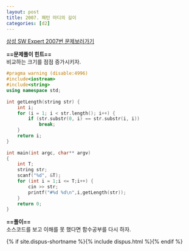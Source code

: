 ```yaml
---
layout: post
title: 2007. 패턴 마디의 길이
categories: [d2]
---
```


[삼성 SW Expert 2007번 문제보러가기](https://swexpertacademy.com/main/code/problem/problemDetail.do?contestProbId=AV5P1kNKAl8DFAUq&categoryId=AV5P1kNKAl8DFAUq&categoryType=CODE)

**==문제풀이 힌트==**<br>
비교하는 크기를 점점 증가시키자.<br>

```cpp
#pragma warning (disable:4996)
#include<iostream>
#include<string>
using namespace std;
 
int getLength(string str) {
    int i;
    for (i = 1; i < str.length(); i++) {
        if (str.substr(0, i) == str.substr(i, i))
            break;
    }
    return i;
}
 
int main(int argc, char** argv)
{
    int T;
    string str;
    scanf("%d", &T);
    for (int i = 1;i <= T;i++) {
        cin >> str;
        printf("#%d %d\n",i,getLength(str));
    }
    return 0;
}
```

**==풀이==**<br>
소스코드를 보고 이해를 못 했다면 함수공부를 다시 하자.<br>

{% if site.dispus-shortname %}{% include dispus.html %}{% endif %}